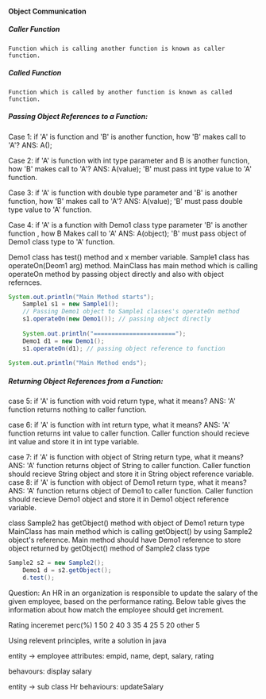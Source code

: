 ####  Object Communication

##### Caller Function
    Function which is calling another function is known as caller function.
##### Called Function
    Function which is called by another function is known as called function.
##### Passing Object References to a Function:
Case 1:
    if 'A' is function and 'B' is another function, how 'B' makes call to 'A'?
    ANS: A();

Case 2:
    if 'A' is function with int type parameter and B is another function, how 'B' makes call to 'A'?
    ANS: A(value); 
    'B' must pass int type value to 'A' function.

Case 3:
    if 'A' is function with double type parameter and 'B' is another function, how 'B' makes call to 'A'?
    ANS: A(value); 
    'B' must pass double type value to 'A' function.

Case 4:
    if 'A' is a function with Demo1 class type parameter
    'B' is another function , how B Makes call to 'A'
    ANS: A(object);
    'B' must pass object of Demo1 class type to 'A' function.


Demo1 class has test() method and x member variable.
Sample1 class has operateOn(Deom1 arg) method.
MainClass has main method which is  calling operateOn method by passing object directly and also with object refernces.

```java
System.out.println("Main Method starts");
	Sample1 s1 = new Sample1();
	// Passing Demo1 object to Sample1 classes's operateOn method
	s1.operateOn(new Demo1()); // passing object directly
	
	System.out.println("=======================");
	Demo1 d1 = new Demo1();
	s1.operateOn(d1); // passing object reference to function
		
System.out.println("Main Method ends");
```

##### Returning Object References from a Function:

case 5:
    if 'A' is function with void return type, what it means?
    ANS: 'A' function returns nothing to caller function.

case 6:
    if 'A' is function with int return type, what it means?
    ANS: 'A' function returns int value to caller function.
         Caller function should recieve int value and store it in int type variable.

case 7:
    if 'A' is function with  object of String return type, what it means?
    ANS: 'A' function returns object of String to caller function.
         Caller function should recieve String object and store it in String object reference variable.
case 8:
    if 'A' is function with object of Demo1 return type, what it means?
    ANS: 'A' function returns object of Demo1 to caller function.
         Caller function should recieve Demo1 object and store it in Demo1 object reference variable.

class Sample2 has getObject() method with object of Demo1 return type
MainClass has main method which is  calling getObject() by using Sample2 object's reference.
Main method should have Demo1 reference to store object returned by getObject() method of Sample2 class type

```java
Sample2 s2 = new Sample2();
	Demo1 d = s2.getObject();
	d.test();

```
  


Question:
An HR in an organization is responsible to update the salary of the given employee, 
based on the performance rating.
Below table gives the information about how match the employee should get increment.

Rating    inceremet perc(%)
1           50
2           40
3           35
4           25
5           20
other       5

Using relevent principles, write a solution in java


entity -> employee
attributes: empid,  name, dept, salary, rating

behavours: display salary


entity -> sub class Hr
behaviours: updateSalary




